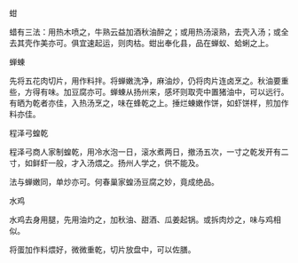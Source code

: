 蚶

蜡有三法：用热木喷之，牛熟云益加酒秋油醉之；或用热汤滚熟，去壳入汤；或全去其壳作美亦可。俱宜速起运，则肉枯。蚶出奉化县，品在蝉蚁、蛤蜊之上。

蝉蝀

先将五花肉切片，用作料拌。将蝉嫩洗净，麻油炒，仍将肉片连卤烹之。秋油要重些，方得有味。加豆腐亦可。蝉蝀从扬州来，感坏则取壳中置猪油中，可以远行。有晒为乾者亦佳，入热汤烹之，味在蜂乾之上。捶烂蝀嫩作饼，如虾饼样，煎加作料亦佳。

程泽弓蝗乾

程泽弓商人家制蝗乾，用冷水泡一日，滚水煮两日，撤汤五次，一寸之乾发开有二寸，如鲜虾一般，才入汤煨之。扬州人学之，供不能及。

法与蝉嫩同，单炒亦可。何春巢家蝗汤豆腐之妙，竟成绝品。

水鸡

水鸡去身用腿，先用油灼之，加秋油、甜酒、瓜姜起锅。或拆肉炒之，味与鸡相似。

将蛋加作料煨好，微微重乾，切片放盘中，可以佐膳。